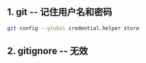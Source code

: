## 1. git -- 记住用户名和密码


```bash
git config --global credential.helper store
```


## 2. gitignore -- 无效










